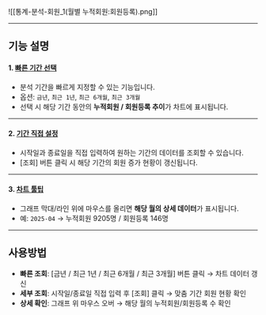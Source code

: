 
![[통계-분석-회원_1(월별 누적회원:회원등록).png]]

***

## 기능 설명

#### 1. [빠른 기간 선택](공통기능-기간조회.md)
- 분석 기간을 빠르게 지정할 수 있는 기능입니다.  
- 옵션: `금년`, `최근 1년`, `최근 6개월`, `최근 3개월`  
- 선택 시 해당 기간 동안의 **누적회원 / 회원등록 추이**가 차트에 표시됩니다.  

***

#### 2. [기간 직접 설정](공통기능-기간조회.md)
- 시작일과 종료일을 직접 입력하여 원하는 기간의 데이터를 조회할 수 있습니다.  
- [조회] 버튼 클릭 시 해당 기간의 회원 증가 현황이 갱신됩니다.  

***

#### 3. [차트 툴팁](분석-툴팁.md)
- 그래프 막대/라인 위에 마우스를 올리면 **해당 월의 상세 데이터**가 표시됩니다.  
- 예: `2025-04` → 누적회원 9205명 / 회원등록 146명  

***

## 사용방법
- **빠른 조회**: [금년 / 최근 1년 / 최근 6개월 / 최근 3개월] 버튼 클릭 → 차트 데이터 갱신  
- **세부 조회**: 시작일/종료일 직접 입력 후 [조회] 클릭 → 맞춤 기간 회원 현황 확인  
- **상세 확인**: 그래프 위 마우스 오버 → 해당 월의 누적회원/회원등록 수 확인  
